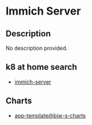 # Immich Server

## Description

No description provided.

## k8 at home search

- [immich-server](https://nanne.dev/k8s-at-home-search/#/immich-server)

## Charts

- [app-template@bjw-s-charts](https://bjw-s.github.io/helm-charts/)
